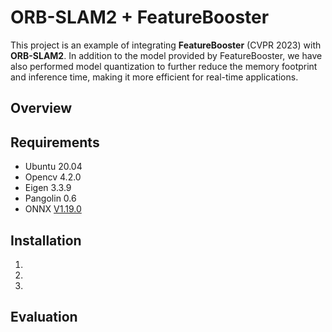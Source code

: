 # ORB-SLAM2 + FeatureBooster

This project is an example of integrating **FeatureBooster** (CVPR 2023) with **ORB-SLAM2**. In addition to the model provided by FeatureBooster, we have also performed model quantization to further reduce the memory footprint and inference time, making it more efficient for real-time applications.

## Overview

## Requirements
- Ubuntu 20.04
- Opencv 4.2.0
- Eigen 3.3.9
- Pangolin 0.6
- ONNX [V1.19.0](https://github.com/microsoft/onnxruntime/releases/tag/v1.19.0)

## Installation
1. 
2. 
3. 

## Evaluation
